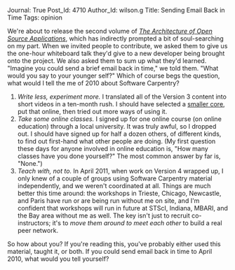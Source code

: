 Journal: True
Post_Id: 4710
Author_Id: wilson.g
Title: Sending Email Back in Time
Tags: opinion

<p>We're about to release the second volume of <a href="http://aosabook.org"><cite>The Architecture of Open Source Applications</cite></a>, which has indirectly prompted a bit of soul-searching on my part. When we invited people to contribute, we asked them to give us the one-hour whiteboard talk they'd give to a new developer being brought onto the project. We also asked them to sum up what they'd learned. "Imagine you could send a brief email back in time," we told them. "What would you say to your younger self?" Which of course begs the question, what would I tell the me of 2010 about Software Carpentry?</p>
<ol>
<li><em>Write less, experiment more.</em> I translated all of the Version 3 content into short videos in a ten-month rush. I should have selected a <a href="{{root_path}}/blog/2012/03/what-we-teach-in-two-days.html">smaller core</a>, put that online, then tried out more ways of using it.</li>
<li><em>Take some online classes.</em> I signed up for one online course (on online education) through a local university. It was truly awful, so I dropped out. I should have signed up for half a dozen others, of different kinds, to find out first-hand what other people are doing. (My first question these days for anyone involved in online education is, "How many classes have you done yourself?" The most common answer by far is, "None.")</li>
<li><em>Teach with, not to.</em> In April 2011, when work on Version 4 wrapped up, I only knew of a couple of groups using Software Carpentry material independently, and we weren't coordinated at all. Things are much better this time around: the workshops in Trieste, Chicago, Newcastle, and Paris have run or are being run without me on site, and I'm confident that workshops will run in future at STScI, Indiana, MBARI, and the Bay area without me as well. The key isn't just to recruit co-instructors; it's to <em>move them around to meet each other</em> to build a real peer network.</li>
</ol>
<p>So how about you? If you're reading this, you've probably either used this material, taught it, or both. If you could send email back in time to April 2010, what would you tell yourself?</p>
